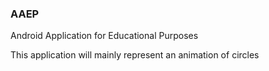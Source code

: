 <b><h3>AAEP</b></h3>

Android Application for Educational Purposes

This application will mainly represent an animation of circles
